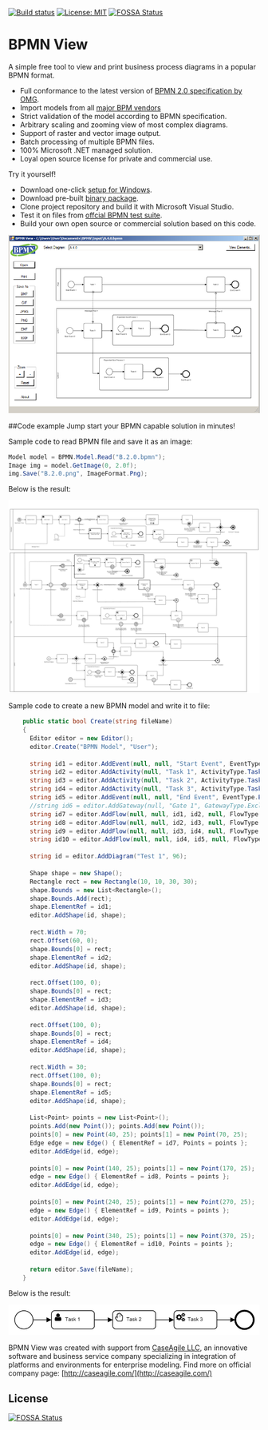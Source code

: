 [![Build status](https://ci.appveyor.com/api/projects/status/ykti6ct855mmq45a?svg=true)](https://ci.appveyor.com/project/bzinchenko/bpmnview)
[![License: MIT](https://img.shields.io/badge/License-MIT-blue.svg)](https://opensource.org/licenses/MIT) [![FOSSA Status](https://app.fossa.io/api/projects/git%2Bgithub.com%2Fbzinchenko%2Fbpmnview.svg?type=shield)](https://app.fossa.io/projects/git%2Bgithub.com%2Fbzinchenko%2Fbpmnview?ref=badge_shield)

# BPMN View
A simple free tool to view and print business process diagrams in a popular BPMN format. 

* Full conformance to the latest version of [BPMN 2.0 specification by OMG](http://www.bpmn.org/).
* Import models from all [major BPM vendors](http://bpmn-miwg.github.io/bpmn-miwg-tools/)
* Strict validation of the model according to BPMN specification.
* Arbitrary scaling and zooming view of most complex diagrams.
* Support of raster and vector image output.
* Batch processing of multiple BPMN files.
* 100% Microsoft .NET managed solution.
* Loyal open source license for private and commercial use.
 
Try it yourself!
* Download one-click [setup for Windows](https://github.com/bzinchenko/bpmnview/blob/master/Setup/BPMNView_Setup.zip).
* Download pre-built [binary package](https://github.com/bzinchenko/bpmnview/blob/master/Setup/BPMNView_Sources.zip).
* Clone project repository and build it with Microsoft Visual Studio.
* Test it on files from [offcial BPMN test suite](https://github.com/bpmn-miwg/bpmn-miwg-test-suite).
* Build your own open source or commercial solution based on this code.

 
![bzinchenko](Images/BPMN_View.png)

##Code example
Jump start your BPMN capable solution in minutes!

Sample code to read BPMN file and save it as an image:

```csharp
Model model = BPMN.Model.Read("B.2.0.bpmn");
Image img = model.GetImage(0, 2.0f);
img.Save("B.2.0.png", ImageFormat.Png);
```

Below is the result:

![bzinchenko](Images/B.2.0.png)

Sample code to create a new BPMN model and write it to file:

```csharp
    public static bool Create(string fileName)
    {
      Editor editor = new Editor();
      editor.Create("BPMN Model", "User");

      string id1 = editor.AddEvent(null, null, "Start Event", EventType.Start, EventTrigger.None, EventRole.None);
      string id2 = editor.AddActivity(null, "Task 1", ActivityType.Task, ActivityMarker.None, TaskType.User, null);
      string id3 = editor.AddActivity(null, "Task 2", ActivityType.Task, ActivityMarker.None, TaskType.Manual, null);
      string id4 = editor.AddActivity(null, "Task 3", ActivityType.Task, ActivityMarker.None, TaskType.Service, null);
      string id5 = editor.AddEvent(null, null, "End Event", EventType.End, EventTrigger.None, EventRole.None);
      //string id6 = editor.AddGateway(null, "Gate 1", GatewayType.Exclusive);
      string id7 = editor.AddFlow(null, null, id1, id2, null, FlowType.Sequence, null, false, FlowDirection.None);
      string id8 = editor.AddFlow(null, null, id2, id3, null, FlowType.Sequence, null, false, FlowDirection.None);
      string id9 = editor.AddFlow(null, null, id3, id4, null, FlowType.Sequence, null, false, FlowDirection.None);
      string id10 = editor.AddFlow(null, null, id4, id5, null, FlowType.Sequence, null, false, FlowDirection.None);

      string id = editor.AddDiagram("Test 1", 96);

      Shape shape = new Shape();
      Rectangle rect = new Rectangle(10, 10, 30, 30);
      shape.Bounds = new List<Rectangle>();
      shape.Bounds.Add(rect);
      shape.ElementRef = id1;
      editor.AddShape(id, shape);

      rect.Width = 70;
      rect.Offset(60, 0);
      shape.Bounds[0] = rect;
      shape.ElementRef = id2;
      editor.AddShape(id, shape);

      rect.Offset(100, 0);
      shape.Bounds[0] = rect;
      shape.ElementRef = id3;
      editor.AddShape(id, shape);

      rect.Offset(100, 0);
      shape.Bounds[0] = rect;
      shape.ElementRef = id4;
      editor.AddShape(id, shape);

      rect.Width = 30;
      rect.Offset(100, 0);
      shape.Bounds[0] = rect;
      shape.ElementRef = id5;
      editor.AddShape(id, shape);

      List<Point> points = new List<Point>();
      points.Add(new Point()); points.Add(new Point());
      points[0] = new Point(40, 25); points[1] = new Point(70, 25);
      Edge edge = new Edge() { ElementRef = id7, Points = points }; 
      editor.AddEdge(id, edge);

      points[0] = new Point(140, 25); points[1] = new Point(170, 25);
      edge = new Edge() { ElementRef = id8, Points = points }; 
      editor.AddEdge(id, edge);

      points[0] = new Point(240, 25); points[1] = new Point(270, 25);
      edge = new Edge() { ElementRef = id9, Points = points }; 
      editor.AddEdge(id, edge);

      points[0] = new Point(340, 25); points[1] = new Point(370, 25);
      edge = new Edge() { ElementRef = id10, Points = points }; 
      editor.AddEdge(id, edge);

      return editor.Save(fileName);
    }
```

Below is the result:

![bzinchenko](Images/TestModel.png)

BPMN View was created with support from [CaseAgile LLC](http://caseagile.com/), an innovative software and business service company specializing in integration of platforms and environments for enterprise modeling. Find more on official company page: [http://caseagile.com/](http://caseagile.com/)


## License
[![FOSSA Status](https://app.fossa.io/api/projects/git%2Bgithub.com%2Fbzinchenko%2Fbpmnview.svg?type=large)](https://app.fossa.io/projects/git%2Bgithub.com%2Fbzinchenko%2Fbpmnview?ref=badge_large)
